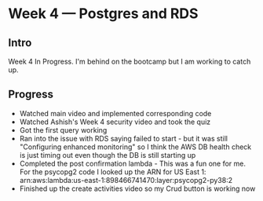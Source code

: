 # Week 4 — Postgres and RDS

## Intro
Week 4 In Progress. I'm behind on the bootcamp but I am working to catch up.

## Progress
- Watched main video and implemented corresponding code
- Watched Ashish's Week 4 security video and took the quiz
- Got the first query working
- Ran into the issue with RDS saying failed to start - but it was still "Configuring enhanced monitoring" so I think the AWS DB health check is just timing out even though the DB is still starting up
- Completed the post confirmation lambda - This was a fun one for me. For the psycopg2 code I looked up the ARN for US East 1: arn:aws:lambda:us-east-1:898466741470:layer:psycopg2-py38:2
- Finished up the create activities video so my Crud button is working now